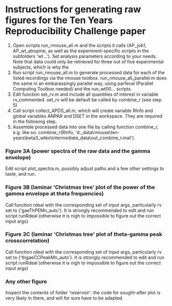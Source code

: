 # Instructions for generating raw figures for the Ten Years Reproducibility Challenge paper

1. Open scripts run_rmouse_all.m and the scripts it calls (AP_job1, AP_wt_atropine, as well as the experiment-specific scripts in the subfolders 'wt...'). Set analysis parameters according to your needs. Note that data could only be retrieved for three out of five experimental subjects, which is why the 
2. Run script run_rmouse_all.m to generate processed data for each of the listed recordings via the rmouse toolbox. run_rmouse_all_parallel.m does the same in an embarassingly parallel way, using parfeval (Parallel Computing Toolbox needed) and the run_wt00... scripts.
3. Edit function set_rv.m and include all quantities of interest in variable rv_commented. set_rv will be default be called by combine_r (see step 5)
4. Call script collect_APDS_all.m, which will create variable RInfo and global variables ANPAR and DSET in the workspace. They are required in the following step.
5. Assemble processed data into one file by calling function combine_r, e.g. like so:
combine_r(RInfo, 'd:\_data\rmouse\ten-years\beta3_wtko\intermediate_data\out_combine_r.mat').

### Figure 3A (power spectra of the raw data and the gamma envelope)
Edit script plot_spectra.m, possibly adjust paths and a few other settings to taste, and run.

### Figure 3B (laminar 'Christmas tree' plot of the power of the gamma envelope at theta frequencies)
Call function rdeal with the corresponding set of input args, particularly rv set to {'gaeThPEMn_auto'}. It is strongly recommended to edit and run script runRdeal (otherwise it is nigh to impossible to figure out the correct input args)

### Figure 3C (laminar 'Christmas tree' plot of theta-gamma peak crosscorrelation)
Call function rdeal with the corresponding set of input args, particularly rv set to {'thgaeCCPeakMn_auto'}. It is strongly recommended to edit and run script runRdeal (otherwise it is nigh to impossible to figure out the correct input args)

### Any other figure
Inspect the contents of folder 'reservoir': the code for sought-after plot is very likely in there, and will for sure have to be adapted.